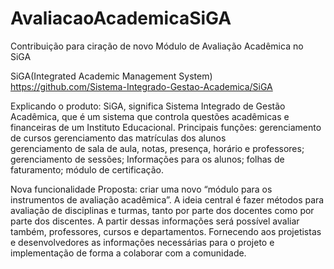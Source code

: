 # AvaliacaoAcademicaSiGA
Contribuição para ciração de novo Módulo de Avaliação Acadêmica no SiGA

SiGA(Integrated Academic Management System) 
https://github.com/Sistema-Integrado-Gestao-Academica/SiGA

Explicando o produto:
SiGA, significa Sistema Integrado de Gestão Acadêmica, que é um sistema que controla questões acadêmicas e financeiras de um Instituto Educacional.
Principais funções:
	gerenciamento de cursos
	gerenciamento das matrículas dos alunos 	
	gerenciamento de sala de aula, notas, presença, horário e professores;
  	gerenciamento de sessões;
  	Informações para os alunos;
	folhas de faturamento;
	módulo de certificação. 
  
  Nova funcionalidade Proposta:
  criar uma novo “módulo para os instrumentos de avaliação acadêmica”. A ideia central é fazer métodos para avaliação de disciplinas e turmas, 
  tanto por parte dos docentes como por parte dos discentes. A partir dessas informações será possível avaliar também, professores, cursos e departamentos.
  Fornecendo aos projetistas e desenvolvedores as informações necessárias para o projeto e implementação de forma a colaborar com a comunidade.
